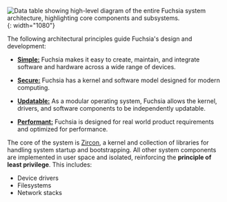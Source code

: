 ![Data table showing high-level diagram of the entire Fuchsia system
  architecture, highlighting core components and subsystems.](
    /docs/get-started/images/intro/fuchsia-architecture.png){: width="1080"}

The following architectural principles guide Fuchsia's design and development:

* [**Simple:**][simple]
  Fuchsia makes it easy to create, maintain, and integrate software and hardware across a wide range of devices.

* [**Secure:**][secure]
  Fuchsia has a kernel and software model designed for modern computing.

* [**Updatable:**][updatable]
  As a modular operating system, Fuchsia allows the kernel, drivers, and software components to be independently updatable.

* [**Performant:**][performant]
  Fuchsia is designed for real world product requirements and optimized for performance.

The core of the system is [Zircon][glossary.zircon], a kernel and collection of
libraries for handling system startup and bootstrapping.
All other system components are implemented in user space and isolated,
reinforcing the **principle of least privilege**. This includes:

*   Device drivers
*   Filesystems
*   Network stacks

[glossary.zircon]: /docs/glossary/README.md#zircon
[simple]: /docs/concepts/principles/simple.md
[secure]: /docs/concepts/principles/secure.md
[updatable]: /docs/concepts/principles/updatable.md
[performant]: /docs/concepts/principles/performant.md